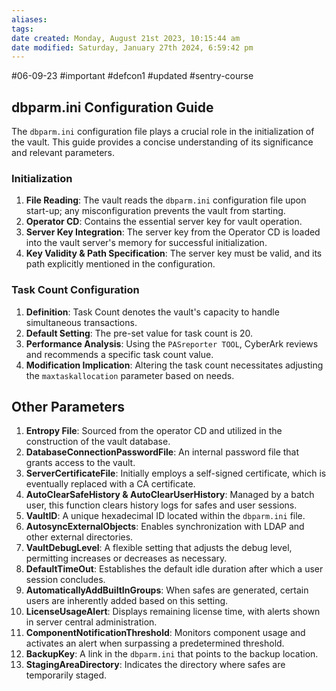 ```yaml
---
aliases: 
tags: 
date created: Monday, August 21st 2023, 10:15:44 am
date modified: Saturday, January 27th 2024, 6:59:42 pm
---
```

#06-09-23 #important #defcon1 #updated #sentry-course 

## dbparm.ini Configuration Guide

The `dbparm.ini` configuration file plays a crucial role in the initialization of the vault. This guide provides a concise understanding of its significance and relevant parameters.

### Initialization

1. **File Reading**: The vault reads the `dbparm.ini` configuration file upon start-up; any misconfiguration prevents the vault from starting.
2. **Operator CD**: Contains the essential server key for vault operation.
3. **Server Key Integration**: The server key from the Operator CD is loaded into the vault server's memory for successful initialization.
4. **Key Validity & Path Specification**: The server key must be valid, and its path explicitly mentioned in the configuration.

### Task Count Configuration

1. **Definition**: Task Count denotes the vault's capacity to handle simultaneous transactions.
2. **Default Setting**: The pre-set value for task count is 20.
3. **Performance Analysis**: Using the `PASreporter TOOL`, CyberArk reviews and recommends a specific task count value.
4. **Modification Implication**: Altering the task count necessitates adjusting the `maxtaskallocation` parameter based on needs.

## Other Parameters

1. **Entropy File**: Sourced from the operator CD and utilized in the construction of the vault database.
2. **DatabaseConnectionPasswordFile**: An internal password file that grants access to the vault.
3. **ServerCertificateFile**: Initially employs a self-signed certificate, which is eventually replaced with a CA certificate.
4. **AutoClearSafeHistory & AutoClearUserHistory**: Managed by a batch user, this function clears history logs for safes and user sessions.
5. **VaultID**: A unique hexadecimal ID located within the `dbparm.ini` file.
6. **AutosyncExternalObjects**: Enables synchronization with LDAP and other external directories.
7. **VaultDebugLevel**: A flexible setting that adjusts the debug level, permitting increases or decreases as necessary.
8. **DefaultTimeOut**: Establishes the default idle duration after which a user session concludes.
9. **AutomaticallyAddBuiltInGroups**: When safes are generated, certain users are inherently added based on this setting.
10. **LicenseUsageAlert**: Displays remaining license time, with alerts shown in server central administration.
11. **ComponentNotificationThreshold**: Monitors component usage and activates an alert when surpassing a predetermined threshold.
12. **BackupKey**: A link in the `dbparm.ini` that points to the backup location.
13. **StagingAreaDirectory**: Indicates the directory where safes are temporarily staged.